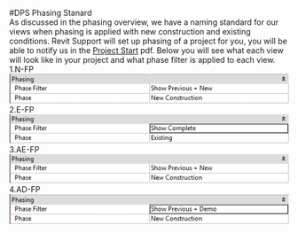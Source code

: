 #DPS Phasing Stanard
<br>
As discussed in the phasing overview, we have a naming standard for our views when phasing is applied with new construction and existing conditions. Revit Support will set up phasing of a project for you, you will be able to notify us in the <a href="/02_DPS Revit Template/2-1_project_start.md">Project Start</a> pdf. 
Below you will see what each view will look like in your project and what phase filter is applied to each view. 
1.N-FP
<br>
<img src="images/6/WorkingPhasing.png">
<br>
2.E-FP
<br>
<img src="images/6/ExistingWorkingPhasing.png">
<br>
3.AE-FP
<br>
<img src="images/6/DocumentationPhasing.png">
<br>
4.AD-FP
<br>
<img src="images/6/DemolitionPhasing.png">
